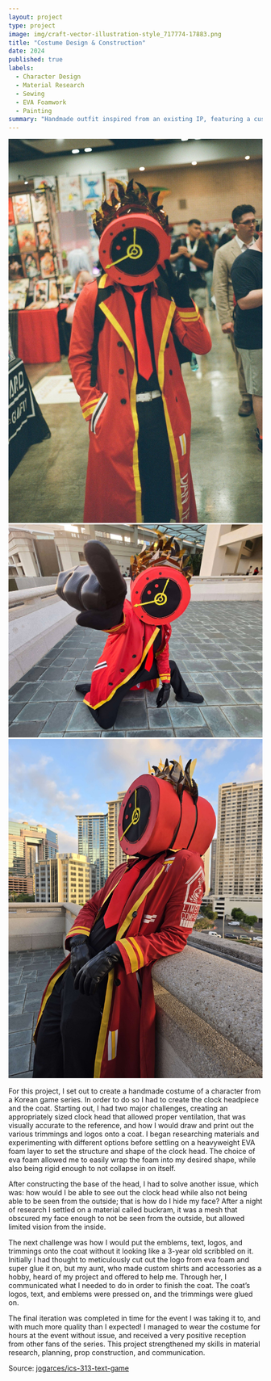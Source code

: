 ```yaml
---
layout: project
type: project
image: img/craft-vector-illustration-style_717774-17883.png
title: "Costume Design & Construction"
date: 2024
published: true
labels:
  - Character Design
  - Material Research
  - Sewing
  - EVA Foamwork
  - Painting
summary: "Handmade outfit inspired from an existing IP, featuring a custom headpiece and tailored costume."
---
```


<img class="img-fluid" src="../img/dante1.jpg">
<img class="img-fluid" src="../img/dante2.jpg">
<img class="img-fluid" src="../img/dante3.jpg">

For this project, I set out to create a handmade costume of a character from a Korean game series. In order to do so I had to create the clock headpiece and the coat. Starting out, I had two major challenges, creating an appropriately sized clock head that allowed proper ventilation, that was visually accurate to the reference, and how I would draw and print out the various trimmings and logos onto a coat. I began researching materials and experimenting with different options before settling on a heavyweight EVA foam layer to set the structure and shape of the clock head. The choice of eva foam allowed me to easily wrap the foam into my desired shape, while also being rigid enough to not collapse in on itself.

After constructing the base of the head, I had to solve another issue, which was: how would I be able to see out the clock head while also not being able to be seen from the outside; that is how do I hide my face? After a night of research I settled on a material called buckram, it was a mesh that obscured my face enough to not be seen from the outside, but allowed limited vision from the inside.

The next challenge was how I would put the emblems, text, logos, and trimmings onto the coat without it looking like a 3-year old scribbled on it. Initially I had thought to meticulously cut out the logo from eva foam and super glue it on, but my aunt, who made custom shirts and accessories as a hobby, heard of my project and offered to help me. Through her, I communicated what I needed to do in order to finish the coat. The coat’s logos, text, and emblems were pressed on, and the trimmings were glued on.

The final iteration was completed in time for the event I was taking it to, and with much more quality than I expected! I managed to wear the costume for hours at the event without issue, and received a very positive reception from other fans of the series. This project strengthened my skills in material research, planning, prop construction, and communication.


Source: <a href="https://github.com/jogarces/ics-313-text-game"><i class="large github icon "></i>jogarces/ics-313-text-game</a>
